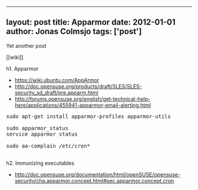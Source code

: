 
---
layout: post
title: Apparmor
date: 2012-01-01
author: Jonas Colmsjo
tags: ['post']
---

Yet another post





[[wiki]]

h1. Apparmor


* https://wiki.ubuntu.com/AppArmor
* http://doc.opensuse.org/products/draft/SLES/SLES-security_sd_draft/pre.apparm.html
* http://forums.opensuse.org/english/get-technical-help-here/applications/455941-apparmor-email-alerting.html


<pre>
sudo apt-get install apparmor-profiles apparmor-utils

sudo apparmor_status
service apparmor status

sudo aa-complain /etc/cron*

</pre>



h2. Immunizing executables


* http://doc.opensuse.org/documentation/html/openSUSE/opensuse-security/cha.apparmor.concept.html#sec.apparmor.concept.cron

